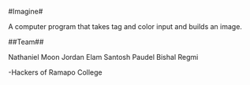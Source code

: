 #Imagine#

A computer program that takes tag and color input and builds an image.  

##Team##

Nathaniel Moon
Jordan Elam
Santosh Paudel
Bishal Regmi

-Hackers of Ramapo College